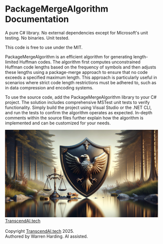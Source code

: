 
# PackageMergeAlgorithm Documentation

A pure C# library. No external dependencies except for Microsoft's unit testing. No binaries. Unit tested.

This code is free to use under the MIT.

PackageMergeAlgorithm is an efficient algorithm for generating length-limited Huffman codes. The algorithm first computes unconstrained Huffman code lengths based on the frequency of symbols and then adjusts these lengths using a package-merge approach to ensure that no code exceeds a specified maximum length. This approach is particularly useful in scenarios where strict code length restrictions must be adhered to, such as in data compression and encoding systems.

To use the source code, add the PackageMergeAlgorithm library to your C# project. The solution includes comprehensive MSTest unit tests to verify functionality. Simply build the project using Visual Studio or the .NET CLI, and run the tests to confirm the algorithm operates as expected. In-depth comments within the source files further explain how the algorithm is implemented and can be customized for your needs.

![AI Image](aiimage.jpg)
[TranscendAI.tech](https://TranscendAI.tech)<br>
<br>
Copyright [TranscendAI.tech](https://TranscendAI.tech) 2025.</br>
Authored by Warren Harding. AI assisted.</br>
